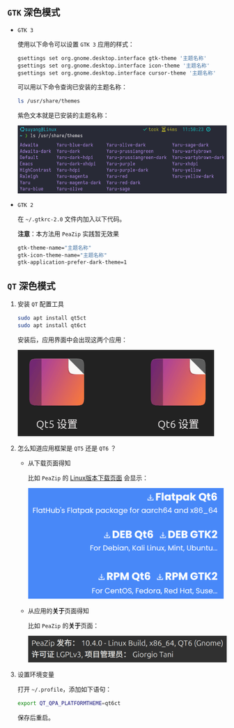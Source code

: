 ## `GTK` 深色模式
- `GTK 3`

  使用以下命令可以设置 `GTK 3` 应用的样式：
  ```bash
  gsettings set org.gnome.desktop.interface gtk-theme '主题名称'
  gsettings set org.gnome.desktop.interface icon-theme '主题名称'
  gsettings set org.gnome.desktop.interface cursor-theme '主题名称'
  ```
  可以用以下命令查询已安装的主题名称：
  ```bash
  ls /usr/share/themes
  ```

  紫色文本就是已安装的主题名称：
  
  ![主题名称](./列出主题.png)


- `GTK 2`

  在 `~/.gtkrc-2.0` 文件内加入以下代码。
  
  **注意**：本方法用 `PeaZip` 实践暂无效果
  ```bash
  gtk-theme-name="主题名称"
  gtk-icon-theme-name="主题名称"
  gtk-application-prefer-dark-theme=1
  ```

## `QT` 深色模式
1. 安装 `QT` 配置工具
    ```bash
    sudo apt install qt5ct
    sudo apt install qt6ct
    ```
    安装后，应用界面中会出现这两个应用：

    ![QT配置工具](./QT配置工具图标.png)
    
2. 怎么知道应用框架是 `QT5` 还是 `QT6` ？
     - 从下载页面得知
      
        比如 `PeaZip` 的 [Linux版本下载页面](https://peazip.github.io/peazip-linux.html) 会显示：

        ![QT配置工具](./PeaZip_下载页面.png)

      - 从应用的**关于**页面得知
        
        比如 `PeaZip` 的**关于**页面：

        ![QT配置工具](./PeaZip_关于.png)

3. 设置环境变量
  
    打开 `~/.profile`，添加如下语句：
      ```bash
      export QT_QPA_PLATFORMTHEME=qt6ct
      ```
      保存后重启。
